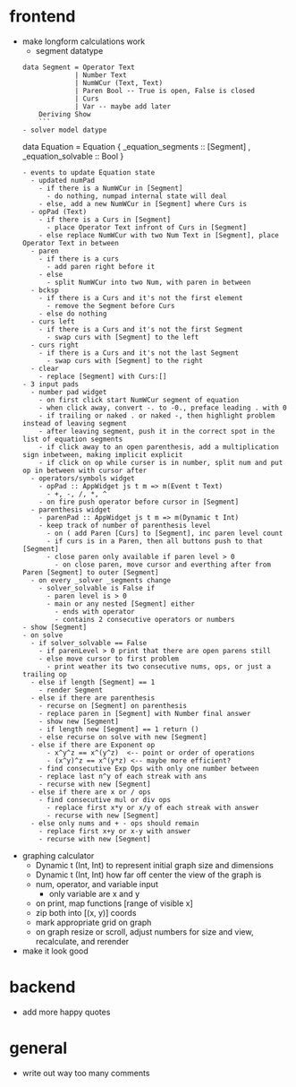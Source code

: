 # frontend
- make longform calculations work
  - segment datatype
  ```
  data Segment = Operator Text
               | Number Text
               | NumWCur (Text, Text)
               | Paren Bool -- True is open, False is closed
               | Curs
               | Var -- maybe add later
      Deriving Show 
      ```
  - solver model datype
  ```
  data Equation = 
    Equation {
      _equation_segments :: [Segment]
    , _equation_solvable :: Bool 
    }
  ```
  - events to update Equation state
    - updated numPad
      - if there is a NumWCur in [Segment]
        - do nothing, numpad internal state will deal
      - else, add a new NumWCur in [Segment] where Curs is
    - opPad (Text)
      - if there is a Curs in [Segment]
        - place Operator Text infront of Curs in [Segment]
      - else replace NumWCur with two Num Text in [Segment], place Operator Text in between
    - paren
      - if there is a curs
        - add paren right before it
      - else
        - split NumWCur into two Num, with paren in between
    - bcksp
      - if there is a Curs and it's not the first element
        - remove the Segment before Curs
      - else do nothing
    - curs left
      - if there is a Curs and it's not the first Segment
        - swap curs with [Segment] to the left
    - curs right
      - if there is a Curs and it's not the last Segment
        - swap curs with [Segment] to the right
    - clear
      - replace [Segment] with Curs:[]
  - 3 input pads
    - number pad widget
      - on first click start NumWCur segment of equation
      - when click away, convert -. to -0., preface leading . with 0
      - if trailing or naked . or naked -, then highlight problem instead of leaving segment
      - after leaving segment, push it in the correct spot in the list of equation segments
      - if click away to an open parenthesis, add a multiplication sign inbetween, making implicit explicit
      - if click on op while curser is in number, split num and put op in between with cursor after
    - operators/symbols widget
      - opPad :: AppWidget js t m => m(Event t Text)
        - +, -, /, *, ^
      - on fire push operator before cursor in [Segment] 
    - parenthesis widget
      - parenPad :: AppWidget js t m => m(Dynamic t Int)
      - keep track of number of parenthesis level
        - on ( add Paren [Curs] to [Segment], inc paren level count
        - if curs is in a Paren, then all buttons push to that [Segment]
        - close paren only available if paren level > 0
          - on close paren, move cursor and everthing after from Paren [Segment] to outer [Segment]
    - on every _solver _segments change
      - solver_solvable is False if
        - paren level is > 0
        - main or any nested [Segment] either
          - ends with operator
          - contains 2 consecutive operators or numbers
  - show [Segment]
  - on solve
    - if solver_solvable == False
      - if parenLevel > 0 print that there are open parens still
      - else move cursor to first problem
        - print weather its two consecutive nums, ops, or just a trailing op
    - else if length [Segment] == 1
      - render Segment
    - else if there are parenthesis
      - recurse on [Segment] on parenthesis
      - replace paren in [Segment] with Number final answer
      - show new [Segment]
      - if length new [Segment] == 1 return ()
      - else recurse on solve with new [Segment]
    - else if there are Exponent op
        - x^y^z == x^(y^z)  <-- point or order of operations
        - (x^y)^z == x^(y*z) <-- maybe more efficient?
      - find consecutive Exp Ops with only one number between
      - replace last n^y of each streak with ans
      - recurse with new [Segment]
    - else if there are x or / ops
      - find consecutive mul or div ops
        - replace first x*y or x/y of each streak with answer
        - recurse with new [Segment]
    - else only nums and + - ops should remain
      - replace first x+y or x-y with answer
      - recurse with new [Segment]
- graphing calculator
  - Dynamic t (Int, Int) to represent initial graph size and dimensions
  - Dynamic t (Int, Int) how far off center the view of the graph is
  - num, operator, and variable input
    - only variable are x and y
  - on print, map functions [range of visible x]
  - zip both into [(x, y)] coords
  - mark appropriate grid on graph
  - on graph resize or scroll, adjust numbers for size and view, recalculate, and rerender
- make it look good
            
# backend
- add more happy quotes
# general
- write out way too many comments
